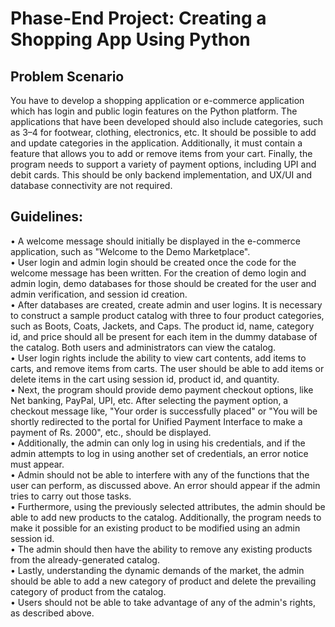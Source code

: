 # Phase-End Project: Creating a Shopping App Using Python

## Problem Scenario
You have to develop a shopping application or e-commerce application which has login and public login features on the Python platform. The applications that have been developed should also include categories, such as 3–4 for footwear, clothing, electronics, etc. It should be possible to add and update categories in the application. Additionally, it must contain a feature that allows you to add or remove items from your cart. Finally, the program needs to support a variety of payment options, including UPI and debit cards. This should be only backend implementation, and UX/UI and database connectivity are not required.


## Guidelines:
•	A welcome message should initially be displayed in the e-commerce application, such as "Welcome to the Demo Marketplace".<br>
•	User login and admin login should be created once the code for the welcome message has been written. For the creation of demo login and admin login, demo databases for those should be created for the user and admin verification, and session id creation. <br>
•	After databases are created, create admin and user logins. It is necessary to construct a sample product catalog with three to four product categories, such as Boots, Coats, Jackets, and Caps. The product id, name, category id, and price should all be present for each item in the dummy database of the catalog. Both users and administrators can view the catalog. <br>
•	User login rights include the ability to view cart contents, add items to carts, and remove items from carts. The user should be able to add items or delete items in the cart using session id, product id, and quantity. <br>
•	Next, the program should provide demo payment checkout options, like Net banking, PayPal, UPI, etc. After selecting the payment option, a checkout message like, "Your order is successfully placed" or "You will be shortly redirected to the portal for Unified Payment Interface to make a payment of Rs. 2000", etc., should be displayed. <br>
•	Additionally, the admin can only log in using his credentials, and if the admin attempts to log in using another set of credentials, an error notice must appear.<br>
•	Admin should not be able to interfere with any of the functions that the user can perform, as discussed above. An error should appear if the admin tries to carry out those tasks.<br>
•	Furthermore, using the previously selected attributes, the admin should be able to add new products to the catalog. Additionally, the program needs to make it possible for an existing product to be modified using an admin session id.<br>
•	The admin should then have the ability to remove any existing products from the already-generated catalog.<br>
•	Lastly, understanding the dynamic demands of the market, the admin should be able to add a new category of product and delete the prevailing category of product from the catalog. <br>
•	Users should not be able to take advantage of any of the admin's rights, as described above.<br>
